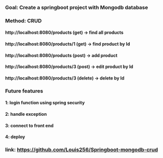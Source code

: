 ### Goal: Create a springboot project with Mongodb database
### Method: CRUD
#### http://localhost:8080/products (get) -> find all products
#### http://localhost:8080/products/1 (get) -> find product by Id
#### http://localhost:8080/products (post) -> add product
#### http://localhost:8080/products/3 (post) -> edit product by Id
#### http://localhost:8080/products/3 (delete) -> delete by Id

### Future features
#### 1: login function using spring security
#### 2: handle exception
#### 3: connect to front end 
#### 4: deploy

### link: https://github.com/Louis256/Springboot-mongodb-crud
